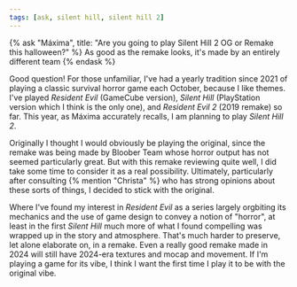 ```yaml
---
tags: [ask, silent hill, silent hill 2]
---
```


{% ask "Máxima", title: "Are you going to play Silent Hill 2 OG or Remake this halloween?" %}
  As good as the remake looks, it's made by an entirely different team
{% endask %}

Good question! For those unfamiliar, I've had a yearly tradition since 2021 of
playing a classic survival horror game each October, because I like themes. I've
played _Resident Evil_ (GameCube version), _Silent Hill_ (PlayStation version
which I think is the only one), and _Resident Evil 2_ (2019 remake) so far. This
year, as Máxima accurately recalls, I am planning to play _Silent Hill 2_.

Originally I thought I would obviously be playing the original, since the remake
was being made by Bloober Team whose horror output has not seemed particularly
great. But with this remake reviewing quite well, I did take some time to
consider it as a real possibility. Ultimately, particularly after consulting {%
mention "Christa" %} who has strong opinions about these sorts of things, I
decided to stick with the original.

Where I've found my interest in _Resident Evil_ as a series largely orgbiting
its mechanics and the use of game design to convey a notion of "horror", at
least in the first _Silent Hill_ much more of what I found compelling was
wrapped up in the story and atmosphere. That's much harder to preserve, let
alone elaborate on, in a remake. Even a really good remake made in 2024 will
still have 2024-era textures and mocap and movement. If I'm playing a game for
its vibe, I think I want the first time I play it to be with the original vibe.
